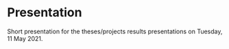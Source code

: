 # Presentation

Short presentation for the theses/projects results presentations on Tuesday, 11 May 2021.



